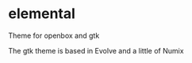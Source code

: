 elemental
=========

Theme for openbox and gtk

The gtk theme is based in Evolve and a little of Numix
